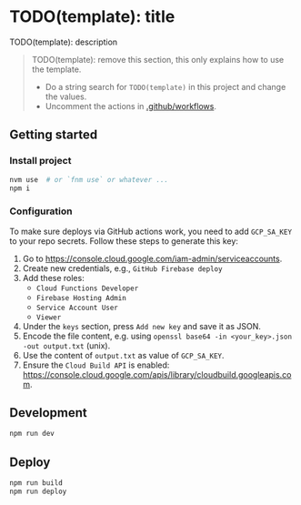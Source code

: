 # TODO(template): title

TODO(template): description

> TODO(template): remove this section, this only explains how to use the
> template.
>
> - Do a string search for `TODO(template)` in this project and change the values.
> - Uncomment the actions in [.github/workflows](./.github/workflows).

## Getting started

### Install project

```bash
nvm use  # or `fnm use` or whatever ...
npm i
```

### Configuration

To make sure deploys via GitHub actions work, you need to add `GCP_SA_KEY` to your repo secrets.
Follow these steps to generate this key:

1. Go to https://console.cloud.google.com/iam-admin/serviceaccounts.
2. Create new credentials, e.g., `GitHub Firebase deploy`
3. Add these roles:
   - `Cloud Functions Developer`
   - `Firebase Hosting Admin`
   - `Service Account User`
   - `Viewer`
4. Under the `keys` section, press `Add new key` and save it as JSON.
5. Encode the file content, e.g. using `openssl base64 -in <your_key>.json -out output.txt` (unix).
6. Use the content of `output.txt` as value of `GCP_SA_KEY`.
7. Ensure the `Cloud Build API` is enabled:
   https://console.cloud.google.com/apis/library/cloudbuild.googleapis.com.

## Development

```bash
npm run dev
```

## Deploy

```bash
npm run build
npm run deploy
```
